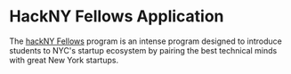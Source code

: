 HackNY Fellows Application
============
The [hackNY Fellows](http://apply.hackny.org/) program is an intense program designed to introduce students to NYC's startup ecosystem by pairing the best technical minds with great New York startups.
